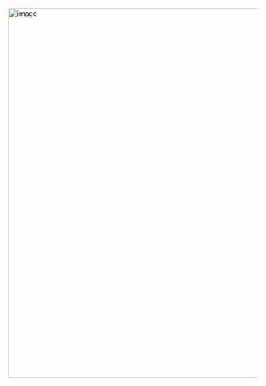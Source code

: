 <img width="813" height="745" alt="image" src="https://github.com/user-attachments/assets/7165128f-efda-456e-a2d6-aa5ad9e53113" />
